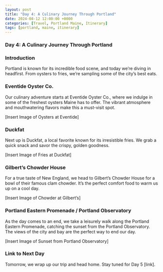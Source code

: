 ```yaml
---
layout: post
title: "Day 4: A Culinary Journey Through Portland"
date: 2024-08-12 12:00:00 +0000
categories: [Travel, Portland Maine, Itinerary]
tags: [portland, maine, itinerary]
---
```


### **Day 4: A Culinary Journey Through Portland**

### **Introduction**

Portland is known for its incredible food scene, and today we’re diving in headfirst. From oysters to fries, we’re sampling some of the city’s best eats.

### **Eventide Oyster Co.**

Our culinary adventure starts at Eventide Oyster Co., where we indulge in some of the freshest oysters Maine has to offer. The vibrant atmosphere and mouthwatering flavors make this a must-visit spot.

[Insert Image of Oysters at Eventide]

### **Duckfat**

Next up is Duckfat, a local favorite known for its irresistible fries. We grab a quick snack and savor the crispy, golden goodness.

[Insert Image of Fries at Duckfat]

### **Gilbert’s Chowder House**

For a true taste of New England, we head to Gilbert’s Chowder House for a bowl of their famous clam chowder. It’s the perfect comfort food to warm us up on a cool day.

[Insert Image of Chowder at Gilbert’s]

### **Portland Eastern Promenade / Portland Observatory**

As the day comes to an end, we take a leisurely walk along the Portland Eastern Promenade, catching the sunset from the Portland Observatory. The views of the city and bay are the perfect way to end our day.

[Insert Image of Sunset from Portland Observatory]

### **Link to Next Day**

Tomorrow, we wrap up our trip and head home. Stay tuned for Day 5 [link].